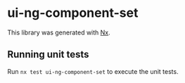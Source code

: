 # ui-ng-component-set

This library was generated with [Nx](https://nx.dev).

## Running unit tests

Run `nx test ui-ng-component-set` to execute the unit tests.
